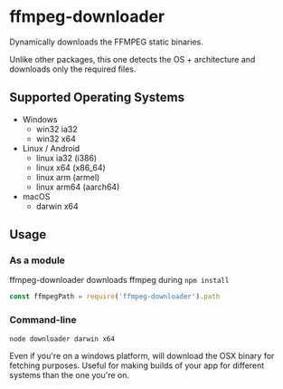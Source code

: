 # ffmpeg-downloader

Dynamically downloads the FFMPEG static binaries.

Unlike other packages, this one detects the OS + architecture and
downloads only the required files.

## Supported Operating Systems

 - Windows
   - win32 ia32
   - win32 x64
 - Linux / Android
   - linux ia32 (i386)
   - linux x64 (x86_64)
   - linux arm (armel)
   - linux arm64 (aarch64)
 - macOS
   - darwin x64

## Usage

### As a module

ffmpeg-downloader downloads ffmpeg during `npm install`

```javascript
const ffmpegPath = require('ffmpeg-downloader').path
```

### Command-line

```
node downloader darwin x64
``` 

Even if you're on a windows platform, will download the OSX binary for fetching purposes. Useful for making builds of your app for different systems than the one you're on.
